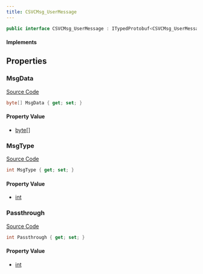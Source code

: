 ```yaml
---
title: CSVCMsg_UserMessage
---
```


```csharp
public interface CSVCMsg_UserMessage : ITypedProtobuf<CSVCMsg_UserMessage>, INativeHandle, INetMessage<CSVCMsg_UserMessage>, IDisposable
```

#### Implements

## Properties

### MsgData

[Source Code](https://github.com/swiftly-solution/swiftlys2/blob/beta/managed/src/SwiftlyS2.Generated/Protobufs/Interfaces/CSVCMsg_UserMessage.cs#L21)

```csharp
byte[] MsgData { get; set; }
```

#### Property Value

- [byte](https://learn.microsoft.com/dotnet/api/system.byte)[]

### MsgType

[Source Code](https://github.com/swiftly-solution/swiftlys2/blob/beta/managed/src/SwiftlyS2.Generated/Protobufs/Interfaces/CSVCMsg_UserMessage.cs#L18)

```csharp
int MsgType { get; set; }
```

#### Property Value

- [int](https://learn.microsoft.com/dotnet/api/system.int32)

### Passthrough

[Source Code](https://github.com/swiftly-solution/swiftlys2/blob/beta/managed/src/SwiftlyS2.Generated/Protobufs/Interfaces/CSVCMsg_UserMessage.cs#L24)

```csharp
int Passthrough { get; set; }
```

#### Property Value

- [int](https://learn.microsoft.com/dotnet/api/system.int32)

